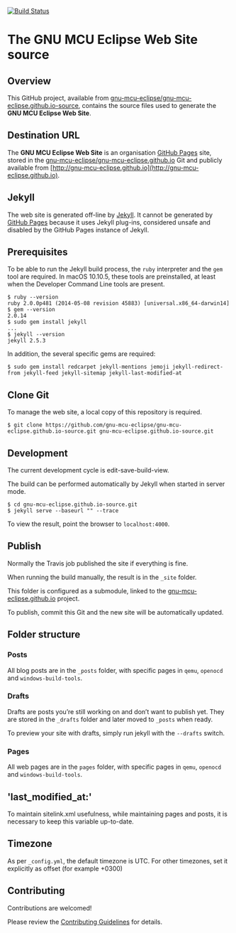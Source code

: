 [![Build Status](https://travis-ci.org/gnu-mcu-eclipse/gnu-mcu-eclipse.github.io-source.svg?branch=master)](https://travis-ci.org/gnu-mcu-eclipse/gnu-mcu-eclipse.github.io-source)

# The GNU MCU Eclipse Web Site source

## Overview

This GitHub project, available from [gnu-mcu-eclipse/gnu-mcu-eclipse.github.io-source](https://github.com/gnu-mcu-eclipse/gnu-mcu-eclipse.github.io-source), contains the source files used to generate the **GNU MCU Eclipse Web Site**.

## Destination URL

The **GNU MCU Eclipse Web Site** is an organisation [GitHub Pages](https://pages.github.com) site, stored in the [gnu-mcu-eclipse/gnu-mcu-eclipse.github.io](https://github.com/gnu-mcu-eclipse/gnu-mcu-eclipse.github.io) Git and publicly available from [http://gnu-mcu-eclipse.github.io](http://gnu-mcu-eclipse.github.io).


## Jekyll

The web site is generated off-line by [Jekyll](http://jekyllrb.com). It cannot be generated by [GitHub Pages](https://pages.github.com) because it uses Jekyll plug-ins, considered unsafe and disabled by the GitHub Pages instance of Jekyll.

## Prerequisites

To be able to run the Jekyll build process, the `ruby` interpreter and the `gem` tool are required. In macOS 10.10.5, these tools are preinstalled, at least when the Developer Command Line tools are present.

```console
$ ruby --version
ruby 2.0.0p481 (2014-05-08 revision 45883) [universal.x86_64-darwin14]
$ gem --version
2.0.14
$ sudo gem install jekyll
...
$ jekyll --version
jekyll 2.5.3
```

In addition, the several specific gems are required:

```console
$ sudo gem install redcarpet jekyll-mentions jemoji jekyll-redirect-from jekyll-feed jekyll-sitemap jekyll-last-modified-at
```

## Clone Git

To manage the web site, a local copy of this repository is required.

```console
$ git clone https://github.com/gnu-mcu-eclipse/gnu-mcu-eclipse.github.io-source.git gnu-mcu-eclipse.github.io-source.git
```

## Development

The current development cycle is edit-save-build-view.

The build can be performed automatically by Jekyll when started in server mode.

```console
$ cd gnu-mcu-eclipse.github.io-source.git
$ jekyll serve --baseurl "" --trace
```

To view the result, point the browser to `localhost:4000`.

## Publish

Normally the Travis job published the site if everything is fine.

When running the build manually, the result is in the `_site` folder.

This folder is configured as a submodule, linked to the [gnu-mcu-eclipse.github.io](https://github.com/gnu-mcu-eclipse/gnu-mcu-eclipse.github.io) project.

To publish, commit this Git and the new site will be automatically updated.

## Folder structure

### Posts

All blog posts are in the `_posts` folder, with specific pages in `qemu`, `openocd` and `windows-build-tools`.

### Drafts

Drafts are posts you’re still working on and don’t want to publish yet. They are stored in the `_drafts` folder and later moved to `_posts` when ready.

To preview your site with drafts, simply run jekyll with the `--drafts` switch.

### Pages

All web pages are in the `pages` folder, with specific pages in `qemu`, `openocd` and `windows-build-tools`.

## 'last\_modified\_at:'

To maintain sitelink.xml usefulness, while maintaining pages and posts, it is necessary to keep this variable up-to-date.

## Timezone

As per `_config.yml`, the default timezone is UTC. For other timezones, set it explicitly as offset (for example +0300)

## Contributing

Contributions are welcomed!

Please review the [Contributing Guidelines](CONTRIBUTING.md) for details.
